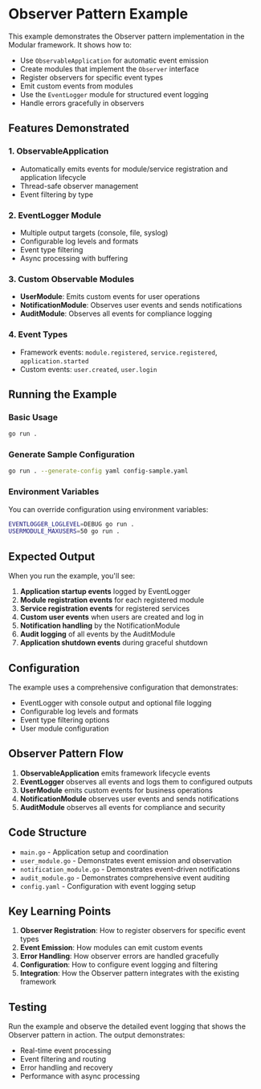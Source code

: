 # Observer Pattern Example

This example demonstrates the Observer pattern implementation in the Modular framework. It shows how to:

- Use `ObservableApplication` for automatic event emission
- Create modules that implement the `Observer` interface
- Register observers for specific event types
- Emit custom events from modules
- Use the `EventLogger` module for structured event logging
- Handle errors gracefully in observers

## Features Demonstrated

### 1. ObservableApplication
- Automatically emits events for module/service registration and application lifecycle
- Thread-safe observer management
- Event filtering by type

### 2. EventLogger Module
- Multiple output targets (console, file, syslog)
- Configurable log levels and formats
- Event type filtering
- Async processing with buffering

### 3. Custom Observable Modules
- **UserModule**: Emits custom events for user operations
- **NotificationModule**: Observes user events and sends notifications
- **AuditModule**: Observes all events for compliance logging

### 4. Event Types
- Framework events: `module.registered`, `service.registered`, `application.started`
- Custom events: `user.created`, `user.login`

## Running the Example

### Basic Usage
```bash
go run .
```

### Generate Sample Configuration
```bash
go run . --generate-config yaml config-sample.yaml
```

### Environment Variables
You can override configuration using environment variables:
```bash
EVENTLOGGER_LOGLEVEL=DEBUG go run .
USERMODULE_MAXUSERS=50 go run .
```

## Expected Output

When you run the example, you'll see:

1. **Application startup events** logged by EventLogger
2. **Module registration events** for each registered module
3. **Service registration events** for registered services
4. **Custom user events** when users are created and log in
5. **Notification handling** by the NotificationModule
6. **Audit logging** of all events by the AuditModule
7. **Application shutdown events** during graceful shutdown

## Configuration

The example uses a comprehensive configuration that demonstrates:

- EventLogger with console output and optional file logging
- Configurable log levels and formats
- Event type filtering options
- User module configuration

## Observer Pattern Flow

1. **ObservableApplication** emits framework lifecycle events
2. **EventLogger** observes all events and logs them to configured outputs
3. **UserModule** emits custom events for business operations
4. **NotificationModule** observes user events and sends notifications
5. **AuditModule** observes all events for compliance and security

## Code Structure

- `main.go` - Application setup and coordination
- `user_module.go` - Demonstrates event emission and observation
- `notification_module.go` - Demonstrates event-driven notifications
- `audit_module.go` - Demonstrates comprehensive event auditing
- `config.yaml` - Configuration with event logging setup

## Key Learning Points

1. **Observer Registration**: How to register observers for specific event types
2. **Event Emission**: How modules can emit custom events
3. **Error Handling**: How observer errors are handled gracefully
4. **Configuration**: How to configure event logging and filtering
5. **Integration**: How the Observer pattern integrates with the existing framework

## Testing

Run the example and observe the detailed event logging that shows the Observer pattern in action. The output demonstrates:

- Real-time event processing
- Event filtering and routing
- Error handling and recovery
- Performance with async processing